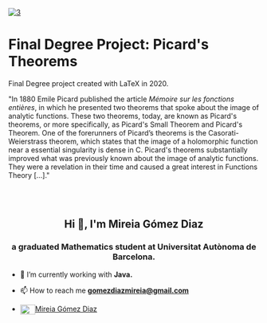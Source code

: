 <a href="https://imgbb.com/"><img src="https://i.ibb.co/mcKLrrN/3.png" alt="3" border="0" /></a>

# Final Degree Project: Picard's Theorems

Final Degree project created with LaTeX in 2020. 

"In 1880 Emile Picard published the article <i>Mémoire sur les fonctions entières</i>, in which he presented two theorems that spoke about the image of analytic functions. These two theorems, today, are known as Picard's theorems, or more specifically, as Picard's Small Theorem and Picard's Theorem.
One of the forerunners of Picard’s theorems is the Casorati-Weierstrass theorem, which states that the image of a holomorphic function near a
essential singularity is dense in C.
Picard's theorems substantially improved what was previously known about the image of analytic functions. They were a revelation in their time and caused a great interest in Functions Theory [...]."



<br>
<br>

<h2 align="center">Hi 👋, I'm Mireia Gómez Diaz</h2>
<h3 align="center">a graduated Mathematics student at Universitat Autònoma de Barcelona.</h3>

- 🌱 I’m currently working with **Java.**

- 📫 How to reach me **gomezdiazmireia@gmail.com**

- <a href="https://www.linkedin.com/in/mireia-gómez-diaz-4322221b0/" target="blank"><img align="center" src="https://cdn.jsdelivr.net/npm/simple-icons@3.0.1/icons/linkedin.svg" alt="Mireia Gómez Diaz" height="20" width="30" />Mireia Gómez Diaz</a> 
